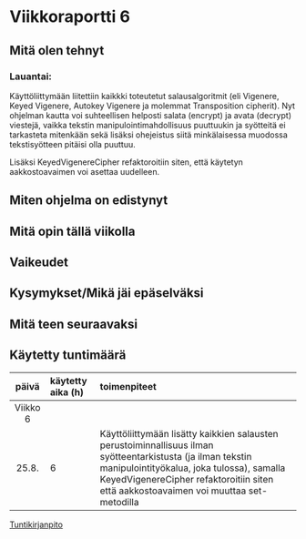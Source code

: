 # Viikkoraportti 6

## Mitä olen tehnyt

### Lauantai:

Käyttöliittymään liitettiin kaikkki toteutetut salausalgoritmit (eli Vigenere, Keyed Vigenere, Autokey Vigenere ja molemmat Transposition cipherit). Nyt ohjelman kautta voi suhteellisen helposti salata (encrypt) ja avata (decrypt) viestejä, vaikka tekstin manipulointimahdollisuus puuttuukin ja syötteitä ei tarkasteta mitenkään sekä lisäksi ohejeistus siitä minkälaisessa muodossa tekstisyötteen pitäisi olla puuttuu. 

Lisäksi KeyedVigenereCipher refaktoroitiin siten, että käytetyn aakkostoavaimen voi asettaa uudelleen.

## Miten ohjelma on edistynyt


## Mitä opin tällä viikolla


## Vaikeudet


## Kysymykset/Mikä jäi epäselväksi



## Mitä teen seuraavaksi


## Käytetty tuntimäärä

| päivä   | käytetty aika (h) | toimenpiteet |
| :----:|:--------| :----------|
| Viikko 6 |
| 25.8. | 6 | Käyttöliittymään lisätty kaikkien salausten perustoiminnallisuus ilman syötteentarkistusta (ja ilman tekstin manipulointityökalua, joka tulossa), samalla KeyedVigenereCipher refaktoroitiin siten että aakkostoavaimen voi muuttaa set-metodilla |


[Tuntikirjanpito](https://github.com/Jsos17/Classic-crypto/blob/master/documentation/tuntikirjanpito.md)
